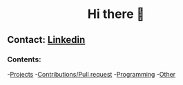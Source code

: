 <h1 align="center">Hi there 👋</h1>

## Contact: [Linkedin](https://www.linkedin.com/in/giuseppe-ferrara-link/)

### Contents:
  -[Projects](#projects)
  -[Contributions/Pull request](#contributions)
  -[Programming](#programming)
  -[Other](#other)
  





